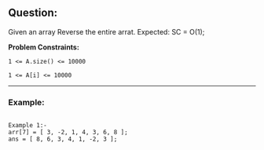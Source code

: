 ## Question:

Given an array Reverse the entire arrat.
Expected: SC = O(1);

**Problem Constraints:**

```
1 <= A.size() <= 10000

1 <= A[i] <= 10000

```

---

### Example:

```

Example 1:-
arr[7] = [ 3, -2, 1, 4, 3, 6, 8 ];
ans = [ 8, 6, 3, 4, 1, -2, 3 ];

```

```

```
